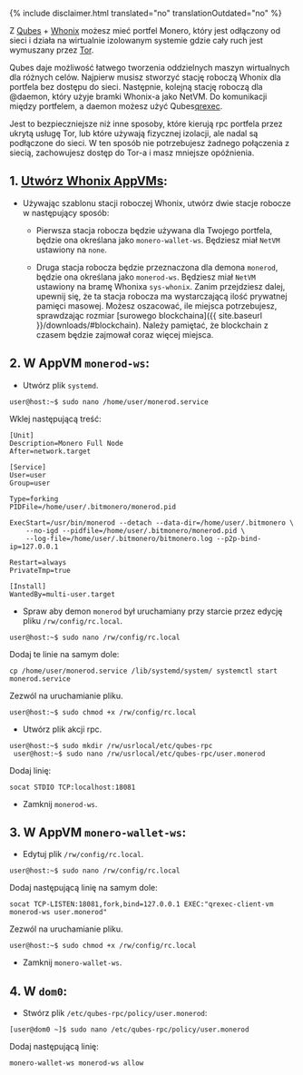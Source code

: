 {% include disclaimer.html translated="no" translationOutdated="no" %}

Z [Qubes](https://qubes-os.org) + [Whonix](https://whonix.org) możesz mieć
portfel Monero, który jest odłączony od sieci i działa na wirtualnie
izolowanym systemie gdzie cały ruch jest wymuszany przez
[Tor](https://torproject.org).

Qubes daje możliwość łatwego tworzenia oddzielnych maszyn wirtualnych dla
różnych celów. Najpierw musisz stworzyć stację roboczą Whonix dla portfela
bez dostępu do sieci. Następnie, kolejną stację roboczą dla @daemon, który
użyje bramki Whonix-a jako NetVM. Do komunikacji między portfelem, a daemon
możesz użyć Qubes[qrexec](https://www.qubes-os.org/doc/qrexec3/).

Jest to bezpieczniejsze niż inne sposoby, które kierują rpc portfela przez
ukrytą usługę Tor, lub które używają fizycznej izolacji, ale nadal są
podłączone do sieci. W ten sposób nie potrzebujesz żadnego połączenia z
siecią, zachowujesz dostęp do Tor-a i masz mniejsze opóźnienia.

## 1. [Utwórz Whonix AppVMs](https://www.whonix.org/wiki/Qubes/Install):

+ Używając szablonu stacji roboczej Whonix, utwórz dwie stacje robocze w
  następujący sposób:

  - Pierwsza stacja robocza będzie używana dla Twojego portfela, będzie ona
    określana jako `monero-wallet-ws`. Będziesz miał `NetVM` ustawiony na
    `none`.

  - Druga stacja robocza będzie przeznaczona dla demona `monerod`, będzie
    ona określana jako `monerod-ws`. Będziesz miał `NetVM` ustawiony na
    bramę Whonixa `sys-whonix`. Zanim przejdziesz dalej, upewnij się, że ta
    stacja robocza ma wystarczającą ilość prywatnej pamięci masowej. Możesz
    oszacować, ile miejsca potrzebujesz, sprawdzając rozmiar [surowego
    blockchaina]({{ site.baseurl }}/downloads/#blockchain). Należy pamiętać,
    że blockchain z czasem będzie zajmował coraz więcej miejsca.

## 2. W AppVM `monerod-ws`:

+ Utwórz plik `systemd`.

```
user@host:~$ sudo nano /home/user/monerod.service
```

Wklej następującą treść:

```
[Unit]
Description=Monero Full Node
After=network.target

[Service]
User=user
Group=user

Type=forking
PIDFile=/home/user/.bitmonero/monerod.pid

ExecStart=/usr/bin/monerod --detach --data-dir=/home/user/.bitmonero \
    --no-igd --pidfile=/home/user/.bitmonero/monerod.pid \
    --log-file=/home/user/.bitmonero/bitmonero.log --p2p-bind-ip=127.0.0.1

Restart=always
PrivateTmp=true

[Install]
WantedBy=multi-user.target
```

+ Spraw aby demon `monerod` był uruchamiany przy starcie przez edycję pliku
  `/rw/config/rc.local`.

```
user@host:~$ sudo nano /rw/config/rc.local
```

Dodaj te linie na samym dole:

```
cp /home/user/monerod.service /lib/systemd/system/ systemctl start monerod.service
```

Zezwól na uruchamianie pliku.

```
user@host:~$ sudo chmod +x /rw/config/rc.local
```

+ Utwórz plik akcji rpc.

```
user@host:~$ sudo mkdir /rw/usrlocal/etc/qubes-rpc
 user@host:~$ sudo nano /rw/usrlocal/etc/qubes-rpc/user.monerod
```

Dodaj linię:

```
socat STDIO TCP:localhost:18081
```

+ Zamknij `monerod-ws`.

## 3. W AppVM `monero-wallet-ws`:

+ Edytuj plik `/rw/config/rc.local`.

```
user@host:~$ sudo nano /rw/config/rc.local
```

Dodaj następującą linię na samym dole:

```
socat TCP-LISTEN:18081,fork,bind=127.0.0.1 EXEC:"qrexec-client-vm monerod-ws user.monerod"
```

Zezwól na uruchamianie pliku.

```
user@host:~$ sudo chmod +x /rw/config/rc.local
```

+ Zamknij `monero-wallet-ws`.

## 4. W `dom0`:

+ Stwórz plik `/etc/qubes-rpc/policy/user.monerod`:

```
[user@dom0 ~]$ sudo nano /etc/qubes-rpc/policy/user.monerod
```

Dodaj następującą linię:

```
monero-wallet-ws monerod-ws allow
```
